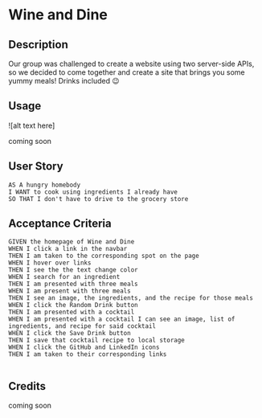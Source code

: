 # Wine and Dine

## Description 


Our group was challenged to create a website using two server-side APIs, so we decided to come together and create a site that brings you some yummy meals! Drinks included 😉 


## Usage

![alt text here]

coming soon


## User Story
```
AS A hungry homebody
I WANT to cook using ingredients I already have
SO THAT I don't have to drive to the grocery store

```

## Acceptance Criteria
```
GIVEN the homepage of Wine and Dine
WHEN I click a link in the navbar 
THEN I am taken to the corresponding spot on the page
WHEN I hover over links
THEN I see the the text change color
WHEN I search for an ingredient
THEN I am presented with three meals
WHEN I am present with three meals
THEN I see an image, the ingredients, and the recipe for those meals
WHEN I click the Random Drink button
THEN I am presented with a cocktail
WHEN I am presented with a cocktail I can see an image, list of ingredients, and recipe for said cocktail
WHEN I click the Save Drink button
THEN I save that cocktail recipe to local storage
WHEN I click the GitHub and LinkedIn icons
THEN I am taken to their corresponding links


```


## Credits 
coming soon


